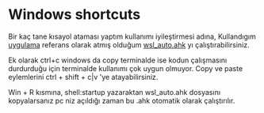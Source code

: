 # Windows shortcuts

Bir kaç tane kısayol ataması yaptım kullanımı iyileştirmesi adına, Kullandıgım [uygulama](https://www.autohotkey.com/) 
referans olarak atmış olduğum [wsl_auto.ahk](https://github.com/Renbago/sahaRobotikEgitim/blob/main/niceToHave/wsl_auto.ahk) yı çalıştırabilirsiniz.

Ek olarak ctrl+c windows da copy terminalde ise kodun çalışmasını durdurduğu için terminalde kullanımı çok uygun olmuyor. Copy ve paste eylemlerini ctrl + shift + c|v 'ye atayabilirsiniz.

Win + R kısmına, shell:startup yazaraktan wsl_auto.ahk dosyasını kopyalarsanız pc niz açıldığı zaman bu .ahk otomatik olarak çalıştırılır.
